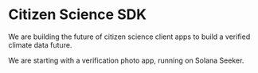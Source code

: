 # Citizen Science SDK

We are building the future of citizen science client apps to build a verified climate data future. 

We are starting with a verification photo app, running on Solana Seeker. 